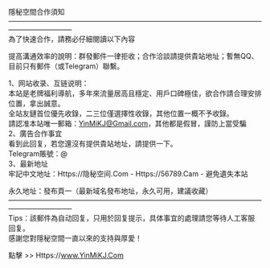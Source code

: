 隱秘空間合作須知
—————————————————————————————————————————————                       
為了快速合作，請務必仔細閱讀以下內容         

提高溝通效率的說明：群發郵件一律拒收；合作洽談請提供貴站地址；暫無QQ、目前只有郵件（或Telegram）聯繫。             
        
1、网站收录、互链说明：           
本站是老牌福利導航，多年來流量居高且穩定、用戶口碑極佳，欲合作請合理安排位置，拿出誠意。              
全站友鏈首位優先收錄，二三位僅選擇性收錄，其他位置一概不予收錄。                  
請認准本站唯一郵箱：YinMiKJ@Gmail.com，其他都是假冒，謹防上當受騙                  
2、廣告合作事宜                    
看到此回复，若您還沒有提供貴站地址，請提供一下。                  
Telegram賬號：@                 
3、最新地址                         
牢記中文地址：Https://隐秘空间.Com -  Https://56789.Cam - 避免遺失本站                            
                               
永久地址：發布頁一（最新域名發布地址，永久可用，建議收藏）             
—————————————————————————————————————————————                            
Tips：該郵件為自动回复，只用於回复提示，具体事宜的處理請您等待人工客服回复。                  
感謝您對隱秘空間一直以來的支持與厚愛！                
                 
                    
點擊 >> Https://www.YinMiKJ.Com               
              
               
                 
